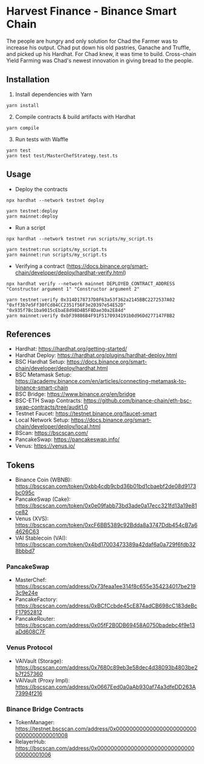 # Harvest Finance - Binance Smart Chain

The people are hungry and only solution for Chad the Farmer was to increase his output. Chad put down his old pastries, Ganache and Truffle, and picked up his Hardhat. For Chad knew, it was time to build. Cross-chain Yield Farming was Chad's newest innovation in giving bread to the people.

## Installation

1. Install dependencies with Yarn

```
yarn install
```

2. Compile contracts & build artifacts with Hardhat

```
yarn compile
```

3. Run tests with Waffle

```
yarn test
yarn test test/MasterChefStrategy.test.ts
```

## Usage

- Deploy the contracts

```
npx hardhat --network testnet deploy

yarn testnet:deploy
yarn mainnet:deploy
```

- Run a script

```
npx hardhat --network testnet run scripts/my_script.ts

yarn testnet:run scripts/my_script.ts
yarn mainnet:run scripts/my_script.ts
```

- Verifying a contract (https://docs.binance.org/smart-chain/developer/deploy/hardhat-verify.html)

```
npx hardhat verify --network mainnet DEPLOYED_CONTRACT_ADDRESS "Constructor argument 1" "Constructor argument 2"

yarn testnet:verify 0x314D178737D8F63a53f362a2145BBC2272537A02 "0xff3b7e5Ff30fCd84CC2351f56F3e20397e54E52D" "0x935f7Bc1ba9015cEbaE8d98D4B5F8Dae30a2E84d"
yarn mainnet:verify 0xbF39886B4F91F5170934191b0d96Dd277147FBB2
```

## References

- Hardhat: https://hardhat.org/getting-started/
- Hardhat Deploy: https://hardhat.org/plugins/hardhat-deploy.html
- BSC Hardhat Setup: https://docs.binance.org/smart-chain/developer/deploy/hardhat.html
- BSC Metamask Setup: https://academy.binance.com/en/articles/connecting-metamask-to-binance-smart-chain
- BSC Bridge: https://www.binance.org/en/bridge
- BSC-ETH Swap Contracts: https://github.com/binance-chain/eth-bsc-swap-contracts/tree/audit1.0
- Testnet Faucet: https://testnet.binance.org/faucet-smart
- Local Network Setup: https://docs.binance.org/smart-chain/developer/deploy/local.html
- BScan: https://bscscan.com/
- PancakeSwap: https://pancakeswap.info/
- Venus: https://venus.io/

## Tokens

- Binance Coin (WBNB): https://bscscan.com/token/0xbb4cdb9cbd36b01bd1cbaebf2de08d9173bc095c
- PancakeSwap (Cake): https://bscscan.com/token/0x0e09fabb73bd3ade0a17ecc321fd13a19e81ce82
- Venus (XVS): https://bscscan.com/token/0xcF6BB5389c92Bdda8a3747Ddb454cB7a64626C63
- VAI Stablecoin (VAI): https://bscscan.com/token/0x4bd17003473389a42daf6a0a729f6fdb328bbbd7

### PancakeSwap

- MasterChef: https://bscscan.com/address/0x73feaa1ee314f8c655e354234017be2193c9e24e
- PancakeFactory: https://bscscan.com/address/0xBCfCcbde45cE874adCB698cC183deBcF17952812
- PancakeRouter: https://bscscan.com/address/0x05fF2B0DB69458A0750badebc4f9e13aDd608C7F

### Venus Protocol

- VAIVault (Storage): https://bscscan.com/address/0x7680c89eb3e58dec4d38093b4803be2b7f257360
- VAIVault (Proxy Impl): https://bscscan.com/address/0x0667Eed0a0aAb930af74a3dfeDD263A73994f216

### Binance Bridge Contracts

- TokenManager: https://testnet.bscscan.com/address/0x0000000000000000000000000000000000001008
- RelayerHub: https://bscscan.com/address/0x0000000000000000000000000000000000001006
